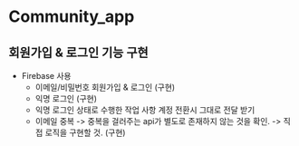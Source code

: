 # Community_app

## 회원가입 & 로그인 기능 구현
- Firebase 사용
  - 이메일/비밀번호 회원가입 & 로그인 (구현)
  - 익명 로그인 (구현)
  + 익명 로그인 상태로 수행한 작업 사항 계정 전환시 그대로 전달 받기
  + 이메일 중복 -> 중복을 걸러주는 api가 별도로 존재하지 않는 것을 확인. -> 직접 로직을 구현할 것. (구현)
  
